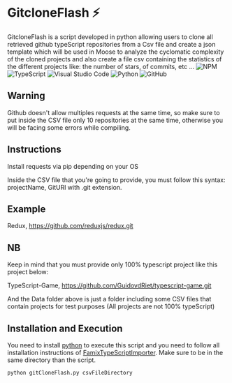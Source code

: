 # GitcloneFlash ⚡️

GitcloneFlash is a script developed in python allowing users to clone all retrieved github typeScript repositories from a Csv file and create a json template which will be used in Moose to analyze the cyclomatic complexity of the cloned projects and also create a file csv containing the statistics of the different projects like: the number of stars, of commits, etc ...
![NPM](https://img.shields.io/badge/NPM-%23000000.svg?style=for-the-badge&logo=npm&logoColor=white)
![TypeScript](https://img.shields.io/badge/typescript-%23007ACC.svg?style=for-the-badge&logo=typescript&logoColor=white)
![Visual Studio Code](https://img.shields.io/badge/Visual%20Studio%20Code-0078d7.svg?style=for-the-badge&logo=visual-studio-code&logoColor=white)
![Python](https://img.shields.io/badge/python-3670A0?style=for-the-badge&logo=python&logoColor=ffdd54)
![GitHub](https://img.shields.io/badge/github-%23121011.svg?style=for-the-badge&logo=github&logoColor=white)

## Warning

Github doesn't allow multiples requests at the same time, so make sure to put inside the CSV file only 10 repositories at the same time, otherwise you will  be facing some errors while compiling.

## Instructions

Install requests via pip depending on your OS

Inside the CSV file that you're going to provide, you  must follow this syntax: projectName, GitURl with .git extension.

## Example

Redux, https://github.com/reduxjs/redux.git

## NB
Keep in mind that you must provide only 100% typescript project like this project below:

TypeScript-Game, https://github.com/GuidovdRiet/typescript-game.git

And the Data folder above is just a folder including some CSV files that contain  projects for test purposes (All projects are not 100% typeScript)

## Installation and Execution

You need to install [python](https://www.python.org/downloads/) to execute this script and you need to follow all installation instructions of [FamixTypeScriptImporter](https://github.com/Arezoo-Nasr/FamixTypeScriptImporter).
Make sure to be in the same directory than the script.

```
python gitCloneFlash.py csvFileDirectory
```
